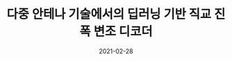 ---
title: "다중 안테나 기술에서의 딥러닝 기반 직교 진폭 변조 디코더"
collection: publications
permalink: /publication/2021-02-28-paper-title-number-5
date: 2021-02-28
venue: '한국통신학회 학술대회논문집'
link: 'https://www.dbpia.co.kr/pdf/pdfView.do?nodeId=NODE10547433&googleIPSandBox=false&mark=0&useDate=&ipRange=false&accessgl=Y&language=ko_KR&hasTopBanner=true'
citation: '이동우， 자오유， 이주현. &quot;다중 안테나 기술에서의 딥러닝 기반 직교 진폭 변조 디코더&quot; <i>한국통신학회 학술대회논문집</i>. 2019, pp. 916-919, doi: 10.1109/ICTC46691.2019.8939680.'
---